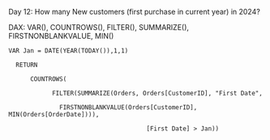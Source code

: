 Day 12: How many New customers (first purchase in current year) in 2024?

DAX: VAR(), COUNTROWS(), FILTER(), SUMMARIZE(), FIRSTNONBLANKVALUE, MIN()

    VAR Jan = DATE(YEAR(TODAY()),1,1)
    
      RETURN
      
          COUNTROWS(
          
                FILTER(SUMMARIZE(Orders, Orders[CustomerID], "First Date", 
                
                  FIRSTNONBLANKVALUE(Orders[CustomerID], MIN(Orders[OrderDate]))),
                  
                                          [First Date] > Jan))

